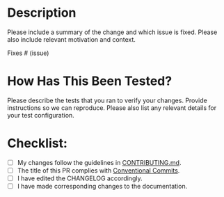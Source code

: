 # Description

Please include a summary of the change and which issue is fixed. Please also include relevant motivation and context.

Fixes # (issue)

# How Has This Been Tested?

Please describe the tests that you ran to verify your changes. Provide instructions so we can reproduce. Please also list any relevant details for your test configuration.

# Checklist:

- [ ] My changes follow the guidelines in [CONTRIBUTING.md](https://github.com/dfinity/agent-js/blob/main/.github/CONTRIBUTING.md).
- [ ] The title of this PR complies with [Conventional Commits](https://www.conventionalcommits.org/en/v1.0.0/).
- [ ] I have edited the CHANGELOG accordingly.
- [ ] I have made corresponding changes to the documentation.

